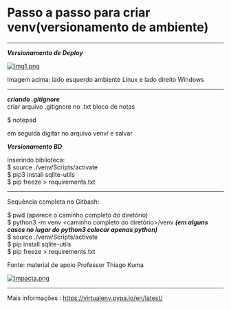 # Passo a passo para criar venv(versionamento de ambiente)  

--------------------------------------------------------------
***Versionamento de Deploy***    

[![img1.png](https://i.postimg.cc/W4c0sZgx/img1.png)](https://postimg.cc/68z80yHh)  
 
 
Imagem acima: lado esquerdo ambiente Linux e lado direito Windows  

-------------------------------------------------------------
***criando .gitignore***  
criar arquivo .gitignore no .txt bloco de notas

$ notepad

em seguida digitar no arquivo venv/ e salvar


***Versionamento BD***  

Inserindo biblioteca:  
$ source ./venv/Scripts/activate  
$ pip3 install sqlite-utils  
$ pip freeze > requirements.txt  

-------------------------------------------------------------  

Sequência completa no Gitbash:  

$ pwd (aparece o caminho completo do diretório)  
$ python3 -m venv <caminho completo do diretório>/venv  ***(em alguns casos no lugar do python3 colocar apenas python)***  
$ source ./venv/Scripts/activate  
$ pip install sqlite-utils  
$ pip freeze > requirements.txt

Fonte: material de apoio Professor Thiago Kuma  

[![impacta.png](https://i.postimg.cc/0QVbLK8g/impacta.png)](https://postimg.cc/FdJrSRdG)  

-------------------------------------------------------------

Mais informações : https://virtualenv.pypa.io/en/latest/

